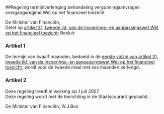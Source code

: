 <meta http-equiv='Content-Type' content='text/html; charset=utf-8' />

##Regeling termijnverlenging behandeling vergunningaanvragen overgangsregime Wet op het financieel toezicht

De Minister van Financiën,  
Gelet op [artikel 31, tweede lid, van de Invoerings- en aanpassingswet Wet op het financieel toezicht](../../../../../../../../wet/invoerings-/en/aanpassingswet/wet/op/het/financieel/toezicht/BWBR0020616/README.md);
Besluit:    

### Artikel  1  

De termijn van twaalf maanden, bedoeld in de [eerste volzin van artikel 31, tweede lid, van de Invoerings- en aanpassingswet Wet op het financieel toezicht](../../../../../../../../wet/invoerings-/en/aanpassingswet/wet/op/het/financieel/toezicht/BWBR0020616/README.md), wordt voor de tweede maal met zes maanden verlengd.  

### Artikel  2  

Deze regeling treedt in werking op 1 juli 2007.  
Deze regeling wordt met de toelichting in de Staatscourant geplaatst.  

De 
Minister van Financiën, 
W.J.Bos   

